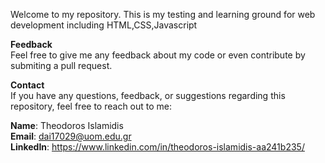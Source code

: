Welcome to my repository. This is my testing and learning ground for web development including HTML,CSS,Javascript<br>

**Feedback**<br>
Feel free to give me any feedback about my code or even contribute by submiting a pull request.

**Contact**<br>
If you have any questions, feedback, or suggestions regarding this repository, feel free to reach out to me:

**Name**: Theodoros Islamidis<br>
**Email**: dai17029@uom.edu.gr<br>
**LinkedIn**: https://www.linkedin.com/in/theodoros-islamidis-aa241b235/
